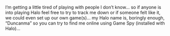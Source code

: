 I&#8217;m getting a little tired of playing with people I don&#8217;t know&#8230; so if anyone is into playing Halo feel free to try to track me down or if someone felt like it, we could even set up our own game(s)&#8230; my Halo name is, boringly enough, &#8220;Duncanma&#8221; so you can try to find me online using Game Spy (installed with Halo)&#8230;